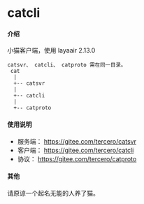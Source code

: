 # catcli

#### 介绍
小猫客户端，使用 layaair 2.13.0

```
catsvr、 catcli、 catproto 需在同一目录。
 cat
  |
  +-- catsvr
  |
  +-- catcli
  |
  +-- catproto
```

#### 使用说明

- 服务端： https://gitee.com/tercero/catsvr
- 客户端： https://gitee.com/tercero/catcli
- 协议： https://gitee.com/tercero/catproto


#### 其他

请原谅一个起名无能的人养了猫。
